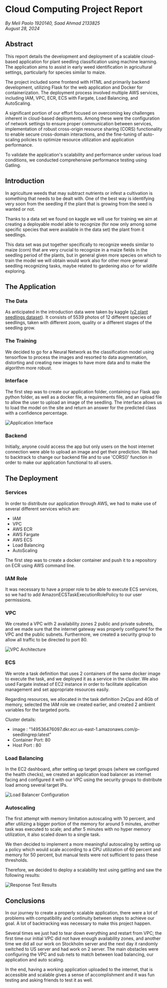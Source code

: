 # Cloud Computing Project Report
*By Meli Paolo 1920140, Saad Ahmad 2133825*  
*August 28, 2024*

## Abstract

This report details the development and deployment of a scalable cloud-based application for plant seedling classification using machine learning. The application aims to assist in early weed identification in agricultural settings, particularly for species similar to maize.    

The project included some frontend with HTML and primarily backend development, utilizing Flask for the web application and Docker for containerization. The deployment process involved multiple AWS services, including IAM, VPC, ECR, ECS with Fargate, Load Balancing, and AutoScaling.

A significant portion of our effort focused on overcoming key challenges inherent in cloud-based deployments. Among these were the configuration of network settings to ensure proper communication between services, implementation of robust cross-origin resource sharing (CORS) functionality to enable secure cross-domain interactions, and the fine-tuning of auto-scaling policies to optimize resource utilization and application performance.  

To validate the application's scalability and performance under various load conditions, we conducted comprehensive performance testing using Gatling.  

## Introduction  

In agriculture weeds that may subtract nutrients or infest a cultivation is something that needs to be dealt with. One of the best way is identifying very soon from the seedling if the plant that is growing from the seed is wanted or not.  

Thanks to a data set we found on kaggle we will use for training we aim at creating a deployable model able to recognize (for now only among some specific species that were available in the data set) the plant from it seedlings.
    
This data set was put together specifically to recognize weeds similar to maize (corn) that are very crucial to recognize in a maize fields in the seedling period of the plants, but in general given more species on which to train the model we will obtain would work also for other more general seedling recognizing tasks, maybe related to gardening also or for wildlife exploring.

## The Application

### The Data  
As anticipated in the introduction data were taken by kaggle ([v2 plant seedlings dataset](https://www.kaggle.com/datasets/vbookshelf/v2-plant-seedlings-dataset)). It consists of 5539 photos of 12 different species of seedlings, taken with different zoom, quality or a different stages of the seedling grow.

### The Training  
We decided to go for a Neural Network as the classification model using tensorflow to process the images and resorted to data augmentation, distorting and creating new images to have more data and to make the algorithm more robust. 

### Interface
The first step was to create our application folder, containing our Flask app python folder, as well as a docker file, a requirements file, and an upload file to allow the user to upload an image of the seedling. The interface allows us to load the model on the site and return an answer for the predicted class with a confidence percentage.

![Application Interface](images/interface.png)

### Backend
Initially, anyone could access the app but only users on the host internet connection were able to upload an image and get their prediction. We had to backtrack to change our backend file and to use 'CORS()' function in order to make our application functional to all users. 

## The Deployment

### Services
In order to distribute our application through AWS, we had to make use of several different services which are:

- IAM
- VPC
- AWS ECR
- AWS Fargate 
- AWS ECS
- Load Balancing
- AutoScaling

The first step was to create a docker container and push it to a repository on ECR using AWS command line.

### IAM Role
It was necessary to have a proper role to be able to execute ECS services, so we had to add AmazonECSTaskExecutionRolePolicy to our user permissions.

### VPC
We created a VPC with 2 availability zones 2 public and private subnets, and we made sure that the internet gateway was properly configured for the VPC and the public subnets. Furthermore, we created a security group to allow all traffic to be directed to port 80.

![VPC Architecture](images/vpc.png)

### ECS
We wrote a task definition that uses 2 containers of the same docker image to execute the task, and we deployed it as a service in the cluster. We also used Fargate instead of EC2 instance in order to facilitate application management and set appropriate resources easily.

Regarding resources, we allocated in the task definition 2vCpu and 4Gb of memory, selected the IAM role we created earlier, and created 2 ambient variables for the targeted ports. 

Cluster details:
- image : "149536476097.dkr.ecr.us-east-1.amazonaws.com/p-seedlingrep:latest"
- Container Port: 80
- Host Port : 80

### Load Balancing
In the EC2 dashboard, after setting up target groups (where we configured the health checks), we created an application load balancer as internet facing and configured it with our VPC using the security groups to distribute load among several target IPs.

![Load Balancer Configuration](images/lb-1.png)

### Autoscaling
The first attempt with memory limitation autoscaling with 10 percent, and after utilizing a bigger portion of the memory for around 5 minutes, another task was executed to scale; and after 5 minutes with no hyper memory utilization, it also scaled down to a single task. 

We then decided to implement a more meaningful autoscaling by setting up a policy which would scale according to a CPU utilization of 60 percent and memory for 50 percent, but manual tests were not sufficient to pass these thresholds.

Therefore, we decided to deploy a scalability test using gattling and saw the following results:

![Response Test Results](images/response-test.png)

## Conclusions

In our journey to create a properly scalable application, there were a lot of problems with compatibility and continuity between steps to achieve our goal. A lot of backtracking was necessary to make this project happen.

Several times we just had to tear down everything and restart from VPC; the first time our initial VPC did not have enough availability zones, and another time we did all our work on Stockholm server and the next day it randomly switched to US server and had work on 2 server. The main obstacles were configuring the VPC and sub nets to match between load balancing, our application and auto scaling. 

In the end, having a working application uploaded to the internet, that is accessible and scalable gives a sense of accomplishment and it was fun testing and asking friends to test it as well.
